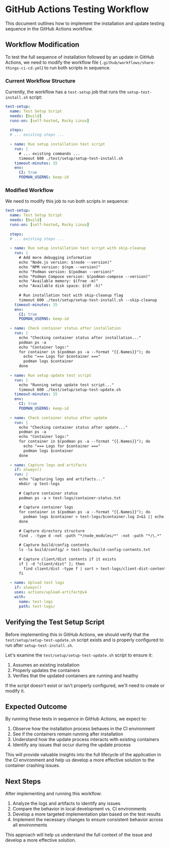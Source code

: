 # GitHub Actions Testing Workflow

This document outlines how to implement the installation and update testing sequence in the GitHub Actions workflow.

## Workflow Modification

To test the full sequence of installation followed by an update in GitHub Actions, we need to modify the workflow file (`.github/workflows/share-things-ci-cd.yml`) to run both scripts in sequence.

### Current Workflow Structure

Currently, the workflow has a `test-setup` job that runs the `setup-test-install.sh` script:

```yaml
test-setup:
  name: Test Setup Script
  needs: [build]
  runs-on: [self-hosted, Rocky Linux]
  
  steps:
  # ... existing steps ...
  
  - name: Run setup installation test script
    run: |
      # ... existing commands ...
      timeout 600 ./test/setup/setup-test-install.sh
    timeout-minutes: 15
    env:
      CI: true
      PODMAN_USERNS: keep-id
```

### Modified Workflow

We need to modify this job to run both scripts in sequence:

```yaml
test-setup:
  name: Test Setup Script
  needs: [build]
  runs-on: [self-hosted, Rocky Linux]
  
  steps:
  # ... existing steps ...
  
  - name: Run setup installation test script with skip-cleanup
    run: |
      # Add more debugging information
      echo "Node.js version: $(node --version)"
      echo "NPM version: $(npm --version)"
      echo "Podman version: $(podman --version)"
      echo "Podman Compose version: $(podman-compose --version)"
      echo "Available memory: $(free -m)"
      echo "Available disk space: $(df -h)"
      
      # Run installation test with skip-cleanup flag
      timeout 600 ./test/setup/setup-test-install.sh --skip-cleanup
    timeout-minutes: 15
    env:
      CI: true
      PODMAN_USERNS: keep-id
  
  - name: Check container status after installation
    run: |
      echo "Checking container status after installation..."
      podman ps -a
      echo "Container logs:"
      for container in $(podman ps -a --format "{{.Names}}"); do
        echo "=== Logs for $container ==="
        podman logs $container
      done
    
  - name: Run setup update test script
    run: |
      echo "Running setup update test script..."
      timeout 600 ./test/setup/setup-test-update.sh
    timeout-minutes: 15
    env:
      CI: true
      PODMAN_USERNS: keep-id
  
  - name: Check container status after update
    run: |
      echo "Checking container status after update..."
      podman ps -a
      echo "Container logs:"
      for container in $(podman ps -a --format "{{.Names}}"); do
        echo "=== Logs for $container ==="
        podman logs $container
      done
  
  - name: Capture logs and artifacts
    if: always()
    run: |
      echo "Capturing logs and artifacts..."
      mkdir -p test-logs
      
      # Capture container status
      podman ps -a > test-logs/container-status.txt
      
      # Capture container logs
      for container in $(podman ps -a --format "{{.Names}}"); do
        podman logs $container > test-logs/$container.log 2>&1 || echo "Failed to capture logs for $container"
      done
      
      # Capture directory structure
      find . -type d -not -path "*/node_modules/*" -not -path "*/\.*" | sort > test-logs/directory-structure.txt
      
      # Capture build/config contents
      ls -la build/config/ > test-logs/build-config-contents.txt
      
      # Capture client/dist contents if it exists
      if [ -d "client/dist" ]; then
        find client/dist -type f | sort > test-logs/client-dist-contents.txt
      fi
  
  - name: Upload test logs
    if: always()
    uses: actions/upload-artifact@v4
    with:
      name: test-logs
      path: test-logs/
```

## Verifying the Test Setup Script

Before implementing this in GitHub Actions, we should verify that the `test/setup/setup-test-update.sh` script exists and is properly configured to run after `setup-test-install.sh`.

Let's examine the `test/setup/setup-test-update.sh` script to ensure it:

1. Assumes an existing installation
2. Properly updates the containers
3. Verifies that the updated containers are running and healthy

If the script doesn't exist or isn't properly configured, we'll need to create or modify it.

## Expected Outcome

By running these tests in sequence in GitHub Actions, we expect to:

1. Observe how the installation process behaves in the CI environment
2. See if the containers remain running after installation
3. Understand how the update process interacts with existing containers
4. Identify any issues that occur during the update process

This will provide valuable insights into the full lifecycle of the application in the CI environment and help us develop a more effective solution to the container crashing issues.

## Next Steps

After implementing and running this workflow:

1. Analyze the logs and artifacts to identify any issues
2. Compare the behavior in local development vs. CI environments
3. Develop a more targeted implementation plan based on the test results
4. Implement the necessary changes to ensure consistent behavior across all environments

This approach will help us understand the full context of the issue and develop a more effective solution.